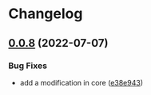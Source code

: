 # Changelog

## [0.0.8](https://github.com/intuiface/intuiface-cdk/compare/core-v0.0.7...core-v0.0.8) (2022-07-07)


### Bug Fixes

* add a modification in core ([e38e943](https://github.com/intuiface/intuiface-cdk/commit/e38e94397424cdd6b6aec27435011eb61d1dd67a))
